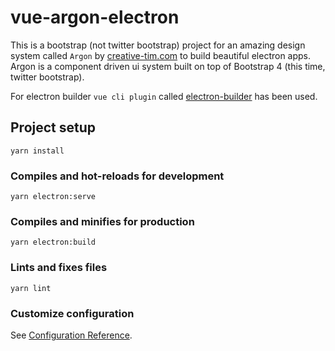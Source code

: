 # vue-argon-electron
This is a bootstrap (not twitter bootstrap) project for an amazing design system called `Argon` by [creative-tim.com](https://demos.creative-tim.com/vue-argon-design-system/documentation/) to build beautiful electron apps. Argon is a component driven ui system built on top of Bootstrap 4 (this time, twitter bootstrap). 

For electron builder `vue cli plugin` called [electron-builder](https://github.com/nklayman/vue-cli-plugin-electron-builder) has been used.


## Project setup
```
yarn install
```

### Compiles and hot-reloads for development
```
yarn electron:serve
```

### Compiles and minifies for production
```
yarn electron:build
```

### Lints and fixes files
```
yarn lint
```

### Customize configuration
See [Configuration Reference](https://cli.vuejs.org/config/).
